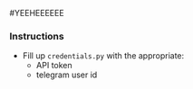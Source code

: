 #YEEHEEEEEE

### Instructions
- Fill up `credentials.py` with the appropriate:
  - API token
  - telegram user id
